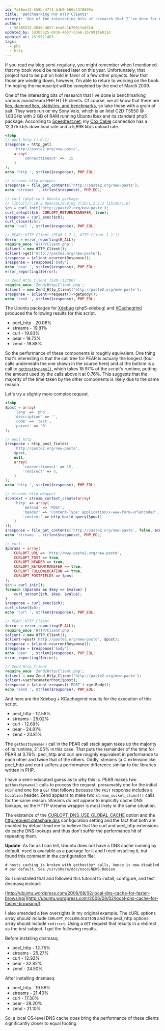 ```yaml
---
id: 7a86ee12-658b-47f1-b4b9-566b43f8699a
title: 'Benchmarking PHP HTTP Clients'
excerpt: 'One of the interesting bits of research that I''ve done for my book is benchmarking various mainstream PHP HTTP clients.'
author:
  - 58305525-d036-4657-bce6-1b7091fe031d
updated_by: 58305525-d036-4657-bce6-1b7091fe031d
updated_at: 1619571463
tags:
  - php
  - http
---
```

If you read my blog semi-regularly, you might remember when I mentioned that my book would be released later on this year. Unfortunately, that project had to be put on hold in favor of a few other projects. Now that those are winding down, however, I'm able to return to working on the book. I'm hoping the manuscript will be completed by the end of March 2009.

One of the interesting bits of research that I've done is benchmarking various mainstream PHP HTTP clients. Of course, we all know that there are [lies, damned lies, statistics, and benchmarks](http://en.wikipedia.org/wiki/Lies,_damned_lies,_and_statistics "Lies, damned lies, and statistics - Wikipedia, the free encyclopedia"), so take these with a grain of salt. They were run on my Sony Vaio, which is an Intel C2D T5550 @ 1.83GHz with 2 GB of RAM running Ubuntu Ibex and its standard php5 package. According to [Speedtest.net](http://speedtest.net "Speedtest.net - The Global Broadband Speed Test"), my [Cox Cable](http://www.cox.net/ "Welcome to Cox.net") connection has a 12,375 kb/s download rate and a 5,998 kb/s upload rate.

```php
<?php
// pecl_http (1.6.1)
$response = http_get(
    'http://paste2.org/new-paste',
    array(
        'connecttimeout' =>  15
    )
);
echo 'http ', strlen($response), PHP_EOL;

// streams http wrapper
$response = file_get_contents('http://paste2.org/new-paste');
echo 'streams ', strlen($response), PHP_EOL;

// curl (php5-curl Ubuntu package:
// libcurl/7.18.2 OpenSSL/0.9.8g zlib/1.2.3.3 libidn/1.8)
$ch = curl_init('http://paste2.org/new-paste');
curl_setopt($ch, CURLOPT_RETURNTRANSFER, true);
$response = curl_exec($ch);
curl_close($ch);
echo 'curl ', strlen($response), PHP_EOL;

// PEAR::HTTP_Client (PEAR 1.7.2, HTTP_Client 1.2.1)
$error = error_reporting(E_ALL);
require_once 'HTTP/Client.php';
$client = new HTTP_Client();
$client->get('http://paste2.org/new-paste');
$response = $client->currentResponse();
$response = $response['body'];
echo 'pear ', strlen($response), PHP_EOL;
error_reporting($error);

// Zend_Http_Client (SVN r12780)
require_once 'Zend/Http/Client.php';
$client = new Zend_Http_Client('http://paste2.org/new-paste');
$response = $client->request()->getBody();
echo 'zend ', strlen($response), PHP_EOL;
```

The Ubuntu packages for [Xdebug](http://xdebug.org "Xdebug - Debugger and Profiler Tool for PHP") (php5-xdebug) and [KCachegrind](http://kcachegrind.sourceforge.net/html/Home.html "KCachegrind") produced the following results for this script.

* pecl_http - 20.08%
* streams - 19.81%
* curl - 19.83%
* pear - 19.73%
* zend - 19.88%

So the performance of these components is roughly equivalent. One thing that's interesting is that the call tree for PEAR is actually the longest (four calls underneath the one shown in the source here) and at the bottom is a call to [`gethostbyname()`](http://php.net/gethostbyname "PHP: gethostbyname - Manual"), which takes 18.97% of the script's runtime, putting the amount used by the calls above it at 0.76%. This suggests that the majority of the time taken by the other components is likely due to the same reason.

Let's try a slightly more complex request.

```php
<?php
$post = array(
    'lang' => 'php',
    'description' => '',
    'code' => 'test',
    'parent' => '0'
);

// pecl_http
$response = http_post_fields(
    'http://paste2.org/new-paste',
    $post,
    null,
    array(
        'connecttimeout' => 15,
        'redirect' => 5,
    )
);
echo 'http ', strlen($response), PHP_EOL;

// streams http wrapper
$context = stream_context_create(array(
    'http' => array(
        'method' => 'POST',
        'header' => 'Content-Type: application/x-www-form-urlencoded',
        'content' => http_build_query($post)
    )
));
$response = file_get_contents('http://paste2.org/new-paste', false, $context);
echo 'streams ', strlen($response), PHP_EOL;

// curl
$params = array(
    CURLOPT_URL => 'http://www.paste2.org/new-paste',
    CURLOPT_POST => true,
    CURLOPT_HEADER => true,
    CURLOPT_RETURNTRANSFER => true,
    CURLOPT_FOLLOWLOCATION => true,
    CURLOPT_POSTFIELDS => $post
);
$ch = curl_init();
foreach ($params as $key => $value) {
    curl_setopt($ch, $key, $value);
}
$response = curl_exec($ch);
curl_close($ch);
echo 'curl ', strlen($response), PHP_EOL;

// PEAR::HTTP_Client
$error = error_reporting(E_ALL);
require_once 'HTTP/Client.php';
$client = new HTTP_Client();
$client->post('http://paste2.org/new-paste', $post);
$response = $client->currentResponse();
$response = $response['body'];
echo 'pear ', strlen($response), PHP_EOL;
error_reporting($error);

// Zend_Http_Client
require_once 'Zend/Http/Client.php';
$client = new Zend_Http_Client('http://paste2.org/new-paste');
$client->setParameterPost($post);
$response = $client->request('POST')->getBody();
echo 'zend ', strlen($response), PHP_EOL;
```

And here are the Xdebug + KCachegrind results for the execution of this script.

* pecl_http - 12.56%
* streams - 25.02%
* curl - 12.69%
* pear - 24.81%
* zend - 24.81%

The `gethostbyname()` call in the PEAR call stack again takes up the majority of its runtime, 21.05% in this case. That puts the remainder of the time for PEAR at 3.76%. pecl_http and curl are roughly equivalent in performance to each other and twice that of the others. Oddly, streams (a C extension like pecl_http and curl) suffers a performance difference similar to the libraries written in PHP.

I have a semi-educated guess as to why this is. PEAR makes two `gethostbyname()` calls to process the request, presumably one for the initial `POST` and one for a `GET` that follows because the `POST` response includes a `Location` header. Zend appears to make two `stream_socket_client()` calls for the same reason. Streams do not appear to implicitly cache DNS lookups, so the HTTP streams wrapper is most likely in the same situation.

The existence of the [CURLOPT_DNS_USE_GLOBAL_CACHE](http://php.net/curl_setopt "PHP: curl_setopt - Manual") option and the [http.request.datashare.dns](http://php.net/manual/en/http.configuration.php "PHP: Runtime Configuration - Manual") configuration setting and the fact that both are enabled by default lead me to believe that the curl and pecl_http extensions do cache DNS lookups and thus don't suffer the performance hit of repeating them.

**Update**: As far as I can tell, Ubuntu does not have a DNS cache running by default. nscd is available as a package for it and I tried installing it, but found this comment in the configuration file:

```
# hosts caching is broken with gethostby* calls, hence is now disabled
# per default. See /usr/share/doc/nscd/NEWS.Debian.
```

So I uninstalled that and followed this tutorial to install, configure, and test dnsmasq instead:

[http://ubuntu.wordpress.com/2006/08/02/local-dns-cache-for-faster-browsing/](http://ubuntu.wordpress.com/2006/08/02/local-dns-cache-for-faster-browsing/)

I also amended a few oversights in my original example. The cURL options array should include `CURLOPT_FOLLOWLOCATION` and the pecl_http options array should include `redirect`. Using a `GET` request that results in a redirect as the test subject, I got the following results.

Before installing dnsmasq:
* pecl_http - 12.75%
* streams - 25.27%
* curl - 12.92%
* pear - 32.82%
* zend - 24.50%

After installing dnsmasq:
* pecl_http - 19.58%
* streams - 21.40%
* curl - 17.30%
* pear - 28.20%
* zend - 21.10%

So, a local OS-level DNS cache does bring the performance of these clients significantly closer to equal footing.